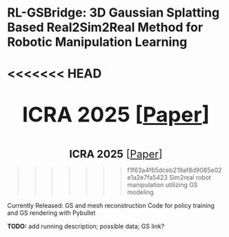 # RL-GSBridge: 3D Gaussian Splatting Based Real2Sim2Real Method for Robotic Manipulation Learning

<<<<<<< HEAD
<font size=10> <p align="center"> **ICRA 2025** [[Paper](https://arxiv.org/abs/2409.20291)]</p></font>
=======
<font size=5> <p align="center"> **ICRA 2025** [[Paper](https://arxiv.org/abs/2409.20291)]</p></font>
>>>>>>> f1f63a4f65dceb219af8d9085e02e1a2e7fa5423
Sim2real robot manipulation utilizing GS modeling

Currently Released:
GS and mesh reconstruction
Code for policy training and GS rendering with Pybullet 

**TODO:** add running description; possible data; GS link?
